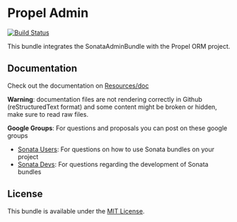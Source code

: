 Propel Admin
============

[![Build Status](https://secure.travis-ci.org/sonata-project/SonataPropelAdminBundle.png?branch=master)](http://travis-ci.org/sonata-project/SonataPropelAdminBundle)

This bundle integrates the SonataAdminBundle with the Propel ORM project.

Documentation
------------

Check out the documentation on [Resources/doc](https://github.com/sonata-project/SonataPropelAdminBundle/tree/master/Resources/doc)

**Warning**: documentation files are not rendering correctly in Github (reStructuredText format)
and some content might be broken or hidden, make sure to read raw files.

**Google Groups**: For questions and proposals you can post on these google groups

* [Sonata Users](https://groups.google.com/group/sonata-users): For questions on how to use Sonata bundles on your project
* [Sonata Devs](https://groups.google.com/group/sonata-devs): For questions regarding the development of Sonata bundles

License
-------

This bundle is available under the [MIT License](Resources/meta/LICENSE).
